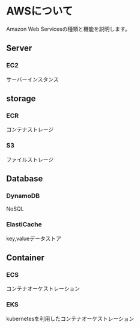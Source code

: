 # AWSについて
Amazon Web Servicesの種類と機能を説明します。

## Server
### EC2
サーバーインスタンス

## storage
### ECR
コンテナストレージ
### S3
ファイルストレージ

## Database
### DynamoDB
NoSQL
### ElastiCache
key,valueデータストア

## Container
### ECS
コンテナオーケストレーション
### EKS
kubernetesを利用したコンテナオーケストレーション
